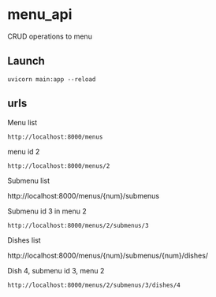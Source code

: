 # menu_api

CRUD operations to menu


## Launch
```shell
uvicorn main:app --reload
```



## urls
Menu list
```shell
http://localhost:8000/menus
```
menu id 2
```shell
http://localhost:8000/menus/2
```
Submenu list

http://localhost:8000/menus/{num}/submenus

Submenu id 3 in menu 2
```shell
http://localhost:8000/menus/2/submenus/3
```
Dishes list

http://localhost:8000/menus/{num}/submenus/{num}/dishes/

Dish 4, submenu id 3, menu 2
```shell
http://localhost:8000/menus/2/submenus/3/dishes/4
```

